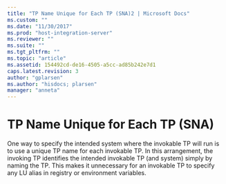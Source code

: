 ```yaml
---
title: "TP Name Unique for Each TP (SNA)2 | Microsoft Docs"
ms.custom: ""
ms.date: "11/30/2017"
ms.prod: "host-integration-server"
ms.reviewer: ""
ms.suite: ""
ms.tgt_pltfrm: ""
ms.topic: "article"
ms.assetid: 154492cd-de16-4505-a5cc-ad85b242e7d1
caps.latest.revision: 3
author: "gplarsen"
ms.author: "hisdocs; plarsen"
manager: "anneta"
---
```

# TP Name Unique for Each TP (SNA)
One way to specify the intended system where the invokable TP will run is to use a unique TP name for each invokable TP. In this arrangement, the invoking TP identifies the intended invokable TP (and system) simply by naming the TP. This makes it unnecessary for an invokable TP to specify any LU alias in registry or environment variables.